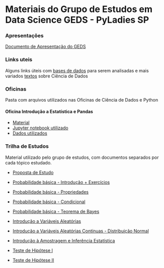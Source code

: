 # Materiais do Grupo de Estudos em Data Science GEDS - PyLadies SP

### Apresentações
[Documento de Apresentação do GEDS](https://github.com/PyLadiesSP/data-science/blob/master/Apresentacoes/grupo_de_estudos_estimula_troca_de_saber_Pyladies_SP.pdf)

### Links uteis
Alguns links úteis com [bases de dados](https://github.com/PyLadiesSP/data-science/tree/master/Links_uteis/Bases_de_dados) para serem analisadas e mais variados [textos](https://github.com/PyLadiesSP/data-science/tree/master/Links_uteis/Textos_sobre_Ciencia_de_Dados) sobre Ciência de Dados

### Oficinas
Pasta com arquivos utilizados nas Oficinas de Ciência de Dados e Python

#### Oficina Introdução a Estatística e Pandas
 - [Material](https://github.com/PyLadiesSP/data-science/blob/master/Oficinas/oficina_introdu%C3%A7%C3%A3o_estatistica_pandas/Workshop%20Introdu%C3%A7%C3%A3o%20a%20Estat%C3%ADstica%20e%20Pandas%20Respostas.pdf)
 - [Jupyter notebook utilizado](https://github.com/PyLadiesSP/data-science/blob/master/Oficinas/oficina_introdu%C3%A7%C3%A3o_estatistica_pandas/tips_notebook.ipynb)
 - [Dados utilizados](https://github.com/PyLadiesSP/data-science/blob/master/Oficinas/oficina_introdu%C3%A7%C3%A3o_estatistica_pandas/tips.csv)

### Trilha de Estudos 
Material utilizado pelo grupo de estudos, com documentos separados por cada tópico estudado.

- [Proposta de Estudo](https://github.com/PyLadiesSP/data-science/blob/master/Trilha_de_Estudos/proposta_estudo.pdf)

- [Probabilidade básica - Introdução + Exercícios](https://github.com/PyLadiesSP/data-science/blob/master/Trilha_de_Estudos/01%20material.pdf)

- [Probabilidade básica - Propriedades](https://github.com/PyLadiesSP/data-science/blob/master/Trilha_de_Estudos/02%20material.pdf)

- [Probabilidade básica - Condicional](https://github.com/PyLadiesSP/data-science/blob/master/Trilha_de_Estudos/03%20material.pdf)

- [Probabilidade básica - Teorema de Bayes](https://github.com/PyLadiesSP/data-science/blob/master/Trilha_de_Estudos/04%20material.pdf)

- [Introdução a Variáveis Aleatórias](https://github.com/PyLadiesSP/data-science/blob/master/Trilha_de_Estudos/05%20material.pdf)

- [Introdução a Variáveis Aleatórias Contínuas - Distribuição Normal](https://github.com/PyLadiesSP/data-science/blob/master/Trilha_de_Estudos/06%20material.pdf)

- [Introdução à Amostragem e Inferência Estatística](https://github.com/PyLadiesSP/data-science/blob/master/Trilha_de_Estudos/07%20material.pdf)

- [Teste de Hipótese I](https://github.com/PyLadiesSP/data-science/blob/master/Trilha_de_Estudos/08%20material.pdf)

- [Teste de Hipótese II](https://github.com/PyLadiesSP/data-science/blob/master/Trilha_de_Estudos/09%20material.pdf)



